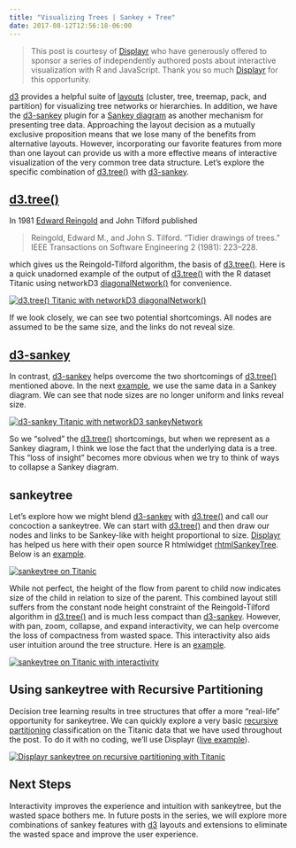 ```yaml
---
title: "Visualizing Trees | Sankey + Tree"
date: 2017-08-12T12:56:18-06:00
---
```


<blockquote class="blockquote-type1">This post is courtesy of <a href="http://displayr.com")>Displayr</a> who have generously offered to sponsor a series of independently authored posts about interactive visualization with R and JavaScript. Thank you so much <a href="http://displayr.com")>Displayr</a> for this opportunity.</blockquote>

[d3](https://d3js.org) provides a helpful suite of [layouts](https://github.com/d3/d3-hierarchy#cluster) (cluster, tree, treemap, pack, and partition) for visualizing tree networks or hierarchies. In addition, we have the [d3-sankey](https://github.com/d3/d3-sankey) plugin for a [Sankey diagram](https://en.wikipedia.org/wiki/Sankey_diagram) as another mechanism for presenting tree data. Approaching the layout decision as a mutually exclusive proposition means that we lose many of the benefits from alternative layouts. However, incorporating our favorite features from more than one layout can provide us with a more effective means of interactive visualization of the very common tree data structure. Let’s explore the specific combination of [d3.tree()](https://github.com/d3/d3-hierarchy#tree) with [d3-sankey](https://github.com/d3/d3-sankey).

## [d3.tree()](https://github.com/d3/d3-hierarchy#tree)

In 1981 [Edward Reingold](http://reingold.co/) and John Tilford published

>Reingold, Edward M., and John S. Tilford. “Tidier drawings of trees.” IEEE Transactions on Software Engineering 2 (1981): 223–228.

which gives us the Reingold-Tilford algorithm, the basis of [d3.tree()](https://github.com/d3/d3-hierarchy#tree). Here is a quick unadorned example of the output of [d3.tree()](https://github.com/d3/d3-hierarchy#tree) with the R dataset Titanic using networkD3 [diagonalNetwork()](https://christophergandrud.github.io/networkD3/#radial) for convenience.

[![d3.tree() Titanic with networkD3 diagonalNetwork()](images/sankeytree_displayr_d3tree.png)](https://app.displayr.com/Dashboard?id=90646047-bce8-48cf-9a7a-24a36b04cb53)

If we look closely, we can see two potential shortcomings. All nodes are assumed to be the same size, and the links do not reveal size.

## [d3-sankey](https://github.com/d3/d3-sankey)

In contrast, [d3-sankey](https://github.com/d3/d3-sankey) helps overcome the two shortcomings of [d3.tree()](https://github.com/d3/d3-hierarchy#tree) mentioned above. In the next [example](https://app.displayr.com/Dashboard?id=2d24a2b8-7ddf-4690-8767-bcde814c59de), we use the same data in a Sankey diagram. We can see that node sizes are no longer uniform and links reveal size.

[![d3-sankey Titanic with networkD3 sankeyNetwork](images/sankeytree_displayr_sankey.png)](https://app.displayr.com/Dashboard?id=2d24a2b8-7ddf-4690-8767-bcde814c59de)

So we “solved” the [d3.tree()](https://github.com/d3/d3-hierarchy#tree) shortcomings, but when we represent as a Sankey diagram, I think we lose the fact that the underlying data is a tree. This “loss of insight” becomes more obvious when we try to think of ways to collapse a Sankey diagram.

## sankeytree

Let’s explore how we might blend [d3-sankey](https://github.com/d3/d3-sankey) with [d3.tree()](https://github.com/d3/d3-hierarchy#tree) and call our concoction a sankeytree.  We can start with [d3.tree()](https://github.com/d3/d3-hierarchy#tree) and then draw our nodes and links to be Sankey-like with height proportional to size. [Displayr](http://displayr.com) has helped us here with their open source R htmlwidget [rhtmlSankeyTree](https://github.com/Displayr/rhtmlSankeyTree). Below is an [example](https://bl.ocks.org/timelyportfolio/34296462d01cc80915d1f01431723763).

[![sankeytree on Titanic](images/sankeytree_sankeytree_titanic.png)](https://bl.ocks.org/timelyportfolio/34296462d01cc80915d1f01431723763)

While not perfect, the height of the flow from parent to child now indicates size of the child in relation to size of the parent. This combined layout still suffers from the constant node height constraint of the Reingold-Tilford algorithm in [d3.tree()](https://github.com/d3/d3-hierarchy#tree) and is much less compact than [d3-sankey](https://github.com/d3/d3-sankey). However, with pan, zoom, collapse, and expand interactivity, we can help overcome the loss of compactness from wasted space. This interactivity also aids user intuition around the tree structure. Here is an [example](https://bl.ocks.org/timelyportfolio/34296462d01cc80915d1f01431723763).

[![sankeytree on Titanic with interactivity](images/sankeytree_sankeytree_titanic.gif)](https://bl.ocks.org/timelyportfolio/34296462d01cc80915d1f01431723763)

## Using sankeytree with Recursive Partitioning

Decision tree learning results in tree structures that offer a more “real-life” opportunity for sankeytree. We can quickly explore a very basic [recursive partitioning](https://cran.r-project.org/web/packages/rpart/vignettes/longintro.pdf) classification on the Titanic data that we have used throughout the post. To do it with no coding, we’ll use Displayr ([live example](https://app.displayr.com/Dashboard?id=e0c54314-c6c9-4f7a-a7c0-a64f35df897a)).

[![Displayr sankeytree on recursive partitioning with Titanic](images/sankeytree_displayr_titanic.gif)](https://app.displayr.com/Dashboard?id=e0c54314-c6c9-4f7a-a7c0-a64f35df897a)

## Next Steps

Interactivity improves the experience and intuition with sankeytree, but the wasted space bothers me. In future posts in the series, we will explore more combinations of sankey features with [d3](https://d3js.org) layouts and extensions to eliminate the wasted space and improve the user experience.